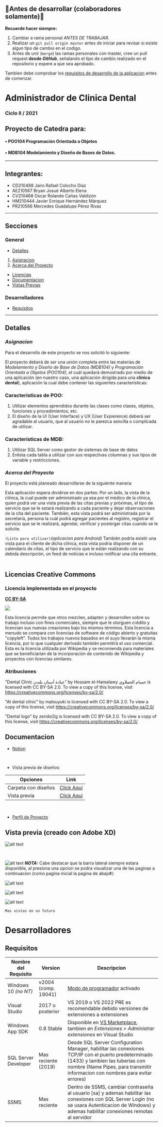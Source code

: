 ## :arrow_down_small:Antes de desarrollar (colaboradores solamente):arrow_down_small:
**Recuerde hacer siempre:**
<br>
1. Cambiar a rama personal _ANTES DE TRABAJAR_.
2. Realizar un `git pull origin master` antes de iniciar para revisar si existe algun tipo de cambio en el codigo.
3. Antes de unir (`merge`) las ramas personales con master, cree un pull request **desde _GitHub_**, señalando el tipo de cambio realizado en el repositorio y espere a que sea aprobado.

Tambien debe comprobar los [requisitos de desarrollo de la aplicacion](#DevReq) antes de comenzar.


# Administrador de Clinica Dental
### **Ciclo II / 2021**
## Proyecto de Catedra para:
#### • POO104 Programación Orientada a Objetos
#### • MDB104 Modelamiento y Diseño de Bases de Datos.

---
## Integrantes:
- CD210488 Jairo Rafael Colocho Díaz
- AE210567 Bryan Josué Alberto Elena
- CV210468 Oscar Rolando Cañas Valdizón
- HM210444 Javier Enrique Hernández Márquez
- PR210566 Mercedes Guadalupe Pérez Rivas
---

## Secciones
### General
- [Detalles](#Details)
1. [Asignacion](#Asignation)
2. [Acerca del Proyecto](#About)
- [Licencias](#License)
- [Documentacion](#Documentation)
- [Vistas Previas](#Preview)

### Desarrolladores
- [Requisitos](#DevReq)

---
<a name = "Details"></a>

## Detalles

<a name = "Asignation"></a>

### *Asignacion*
Para el desarrollo de este proyecto se nos solicitó lo siguiente:

El proyecto deberá de ser una unión completa entre las materias de *Modelamiento y Diseño de Base de Datos (MDB104)* y *Programación Orientada a Objetos (POO104)*, el cuál quedará demostrado por medio de una aplicación (en nuestro caso, una aplicación dirigida para una **clínica dental**), aplicación la cual debe contener las siguientes características:

### Características de POO:
1.	Utilizar elementos aprendidos durante las clases como clases, objetos, funciones y procedimientos, etc.
2.	El diseño de la UI (User Interface) y UX (User Expierence) deberá ser agradable al usuario, que al usuario no le parezca sencilla o complicada de utilizar.

### Características de MDB:
1.	Utilizar SQL Server como gestor de sistemas de base de datos
2.	Enlista cada tabla a utilizar con sus respectivas columnas y sus tipos de variable y restricciones.

<a name = "About"></a>

### *Acerca del Proyecto*
El proyecto está planeado desarrollarse de la siguiente manera:

Esta aplicación espera dividirse en dos partes: Por un lado, la vista de la clínica, la cual puede ser administrado ya sea por el médico de la clínica, quien podrá ver una vista previa de las citas previas y próximas, el tipo de servicio que se le estará realizando a cada paciente y dejar observaciones de la cita del paciente. 
También, esta vista podrá ser administrada por la secretaria, persona la cuál podrá agregar pacientes al registro, registrar el servicio que se le realizará, agendar, verificar y postergar citas cuando se le solicite.

`(Listo para utilizar)`*(aplicacion para Android)* También podría existir una vista para el cliente de dicha clínica, esta vista podría disponer de un calendario de citas, el tipo de servicio que le están realizando con su debida descripción, un feed de noticias e incluso notificar una cita entrante.
 
<a name = "License"></a>

## Licencias Creative Commons
### Licencia implementada en el proyecto

[**CC BY-SA**](https://creativecommons.org/licenses/by-sa/4.0/)

![](https://licensebuttons.net/l/by-sa/3.0/88x31.png)

Esta licencia permite que otros mezclen, adapten y desarrollen sobre su trabajo incluso con fines comerciales, siempre que le otorguen crédito y licencian sus nuevas creaciones bajo los mismos términos. Esta licencia a menudo se compara con licencias de software de código abierto y gratuitas "copyleft". Todos los trabajos nuevos basados ​​en el suyo llevarán la misma licencia, por lo que cualquier derivado también permitirá el uso comercial. Esta es la licencia utilizada por Wikipedia y se recomienda para materiales que se beneficiarían de la incorporación de contenido de Wikipedia y proyectos con licencias similares.

### Atribuciones

 "Dental Clinic عيادة أسنان بلندن" by Hossam el-Hamalawy حسام الحملاوي is licensed with CC BY-SA 2.0. To view a copy of this license, visit https://creativecommons.org/licenses/by-sa/2.0/

"At dental clinic" by matsuyuki is licensed with CC BY-SA 2.0. To view a copy of this license, visit https://creativecommons.org/licenses/by-sa/2.0/

"Dental logo" by zendoi2g is licensed with CC BY-SA 2.0. To view a copy of this license, visit https://creativecommons.org/licenses/by-sa/2.0/

<a name = "Documentation"></a>


## Documentacion

- [Notion](https://www.notion.so/PROYECTO-C-TEDRA-FASE-1-95c19c6cd200410bb5ad1fbe29b6f0f2)
<br>

- Vista previa de diseños:

| Opciones | Link |
| -------- | ---- |
| Carpeta con diseños | [Click Aqui](https://github.com/josuelena1/ProyectoCatedraCiclo02-2021/tree/master/Preview) |
| Vista previa | [Click Aqui](#Preview)|

<br>

- [Perfil de Proyecto](https://github.com/josuelena1/ProyectoCatedraCiclo02-2021/blob/master/Documentos/Perfil%20de%20Proyecto1.pdf)

<a name = "Preview"></a>

## Vista previa (creado con Adobe XD)

![alt text](https://github.com/josuelena1/ProyectoCatedraCiclo02-2021/blob/master/Resources_old/LoginWindow.png?raw=true)

<br>

![alt text](https://github.com/josuelena1/ProyectoCatedraCiclo02-2021/blob/master/Resources_old/MainPage.png?raw=true)
***NOTA:*** Cabe destacar que la barra lateral siempre estara disponible, al presiona una opcion se podra visualizar una de las paginas a continuacion (como pagina inicial la pagina de abajo:arrow_double_down:)

![alt text](https://github.com/josuelena1/ProyectoCatedraCiclo02-2021/blob/master/Resources_old/HomePage.png?raw=true)

![alt text](https://github.com/josuelena1/ProyectoCatedraCiclo02-2021/blob/master/Resources_old/AppointmentsPage.png?raw=true)

![alt text](https://github.com/josuelena1/ProyectoCatedraCiclo02-2021/blob/master/Resources_old/PatientsPage.png?raw=true)

`Mas vistas en un futuro`

# Desarrolladores

<a name = "DevReq">

## Requisitos
| Nombre del Requisito | Version             |Descripcion                                                                         |
| -------------------- | ------------------- | ---------------------------------------------------------------------------------- |
| Windows 10 _(no NT)_ | v2004 (comp. 19041) | <a href = "https://bit.ly/3lKi5BX">Modo de programador</a> activado                |
| Visual Studio        | 2017 o posterior    | VS 2019 o VS 2022 PRE es recomendable debido versiones de extensiones a extensiones|
| Windows App SDK      | 0.8 Stable          | Disponible en [VS Marketplace](https://bit.ly/3hRsR8F), tambien en _Extensiones > Administrar extensiones_ en Visual Studio      |
| SQL Server Developer | Mas reciente (2019) | Desde SQL Server Configuration Manager, habilitar las conexiones TCP/IP con el puerto predeterminado (1433) y tambien las tuberias con nombre (Name Pipes, para transmitir informacion con nombres para evitar errores) |
| SSMS                 | Mas reciente        | Dentro de SSMS, cambiar contraseña al usuario [sa] y ademas habilitar las conexiones con SQL Server Login (no se usara Autenticacion de Windows) y ademas habilitar conexiones remotas al servidor |